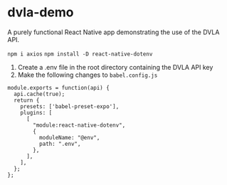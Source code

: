 # dvla-demo
A purely functional React Native app demonstrating the use of the DVLA API.

`npm i axios`
`npm install -D react-native-dotenv`

1. Create a .env file in the root directory containing the DVLA API key
2. Make the following changes to `babel.config.js`

```
module.exports = function(api) {
  api.cache(true);
  return {
    presets: ['babel-preset-expo'],
    plugins: [
      [
        "module:react-native-dotenv",
        {
          moduleName: "@env",
          path: ".env",
        },
      ],
    ],
  };
};
```
